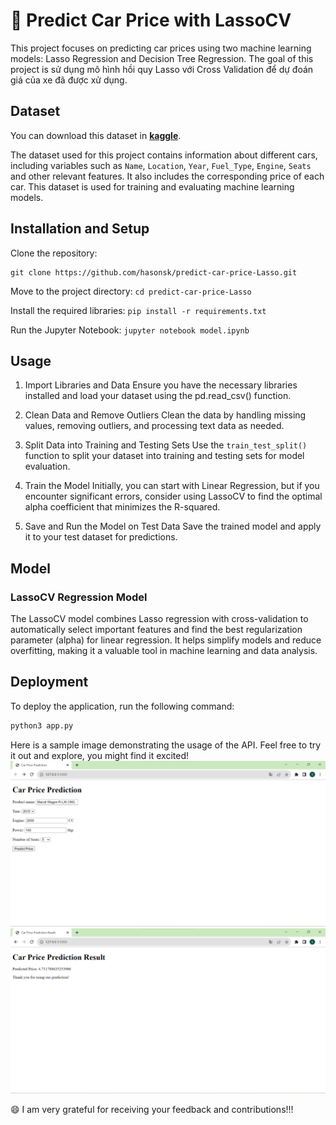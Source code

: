 # 🚗 Predict Car Price with LassoCV
This project focuses on predicting car prices using two machine learning models: Lasso Regression and Decision Tree Regression. The goal of this project is sử dụng mô hình hồi quy Lasso với Cross Validation để dự đoán giá của xe đã được xử dụng.

## Dataset
You can download this dataset in [**kaggle**](https://www.kaggle.com/datasets/avikasliwal/used-cars-price-prediction).

The dataset used for this project contains information about different cars, including variables such as `Name`, `Location`, `Year`, `Fuel_Type`,	`Engine`, `Seats` and other relevant features. It also includes the corresponding price of each car. This dataset is used for training and evaluating machine learning models.

## Installation and Setup
Clone the repository: 
```git
git clone https://github.com/hasonsk/predict-car-price-Lasso.git
```


Move to the project directory: ```cd predict-car-price-Lasso```

Install the required libraries: ```pip install -r requirements.txt```

Run the Jupyter Notebook: ```jupyter notebook model.ipynb```

## Usage
1. Import Libraries and Data
Ensure you have the necessary libraries installed and load your dataset using the pd.read_csv() function.

2. Clean Data and Remove Outliers
Clean the data by handling missing values, removing outliers, and processing text data as needed.

3. Split Data into Training and Testing Sets
Use the `train_test_split()` function to split your dataset into training and testing sets for model evaluation.

4. Train the Model
Initially, you can start with Linear Regression, but if you encounter significant errors, consider using LassoCV to find the optimal alpha coefficient that minimizes the R-squared.

5. Save and Run the Model on Test Data
Save the trained model and apply it to your test dataset for predictions.



## Model
### LassoCV Regression Model

The LassoCV model combines Lasso regression with cross-validation to automatically select important features and find the best regularization parameter (alpha) for linear regression. It helps simplify models and reduce overfitting, making it a valuable tool in machine learning and data analysis.

## Deployment
To deploy the application, run the following command:
```bash
python3 app.py
```

Here is a sample image demonstrating the usage of the API. Feel free to try it out and explore, you might find it excited! 
![Alt text](app_web.png)
![Alt text](image-result.png)


😄 I am very grateful for receiving your feedback and contributions!!!